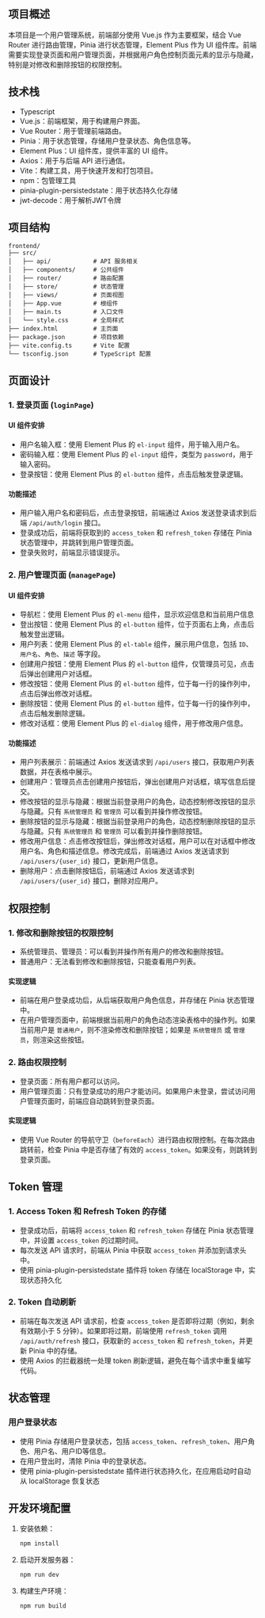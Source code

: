 ## 项目概述

本项目是一个用户管理系统，前端部分使用 Vue.js 作为主要框架，结合 Vue Router 进行路由管理，Pinia 进行状态管理，Element Plus 作为 UI 组件库。前端需要实现登录页面和用户管理页面，并根据用户角色控制页面元素的显示与隐藏，特别是对修改和删除按钮的权限控制。

## 技术栈

* Typescript
* Vue.js：前端框架，用于构建用户界面。
* Vue Router：用于管理前端路由。
* Pinia：用于状态管理，存储用户登录状态、角色信息等。
* Element Plus：UI 组件库，提供丰富的 UI 组件。
* Axios：用于与后端 API 进行通信。
* Vite：构建工具，用于快速开发和打包项目。
* npm：包管理工具
* pinia-plugin-persistedstate：用于状态持久化存储
* jwt-decode：用于解析JWT令牌

## 项目结构

```
frontend/
├── src/
│   ├── api/            # API 服务相关
│   ├── components/     # 公共组件
│   ├── router/         # 路由配置
│   ├── store/          # 状态管理
│   ├── views/          # 页面视图
│   ├── App.vue         # 根组件
│   ├── main.ts         # 入口文件
│   └── style.css       # 全局样式
├── index.html          # 主页面
├── package.json        # 项目依赖
├── vite.config.ts      # Vite 配置
└── tsconfig.json       # TypeScript 配置
```

## 页面设计

### 1. 登录页面 (`loginPage`)

#### UI 组件安排

* 用户名输入框：使用 Element Plus 的 `el-input` 组件，用于输入用户名。
* 密码输入框：使用 Element Plus 的 `el-input` 组件，类型为 `password`，用于输入密码。
* 登录按钮：使用 Element Plus 的 `el-button` 组件，点击后触发登录逻辑。

#### 功能描述

* 用户输入用户名和密码后，点击登录按钮，前端通过 Axios 发送登录请求到后端 `/api/auth/login` 接口。
* 登录成功后，前端将获取到的 `access_token` 和 `refresh_token` 存储在 Pinia 状态管理中，并跳转到用户管理页面。
* 登录失败时，前端显示错误提示。

### 2. 用户管理页面 (`managePage`)

#### UI 组件安排

* 导航栏：使用 Element Plus 的 `el-menu` 组件，显示欢迎信息和当前用户信息
* 登出按钮：使用 Element Plus 的 `el-button` 组件，位于页面右上角，点击后触发登出逻辑。
* 用户列表：使用 Element Plus 的 `el-table` 组件，展示用户信息，包括 `ID`、`用户名`、`角色`、`描述` 等字段。
* 创建用户按钮：使用 Element Plus 的 `el-button` 组件，仅管理员可见，点击后弹出创建用户对话框。
* 修改按钮：使用 Element Plus 的 `el-button` 组件，位于每一行的操作列中，点击后弹出修改对话框。
* 删除按钮：使用 Element Plus 的 `el-button` 组件，位于每一行的操作列中，点击后触发删除逻辑。
* 修改对话框：使用 Element Plus 的 `el-dialog` 组件，用于修改用户信息。

#### 功能描述

* 用户列表展示：前端通过 Axios 发送请求到 `/api/users` 接口，获取用户列表数据，并在表格中展示。
* 创建用户：管理员点击创建用户按钮后，弹出创建用户对话框，填写信息后提交。
* 修改按钮的显示与隐藏：根据当前登录用户的角色，动态控制修改按钮的显示与隐藏。只有 `系统管理员` 和 `管理员` 可以看到并操作修改按钮。
* 删除按钮的显示与隐藏：根据当前登录用户的角色，动态控制删除按钮的显示与隐藏。只有 `系统管理员` 和 `管理员` 可以看到并操作删除按钮。
* 修改用户信息：点击修改按钮后，弹出修改对话框，用户可以在对话框中修改用户名、角色和描述信息。修改完成后，前端通过 Axios 发送请求到 `/api/users/{user_id}` 接口，更新用户信息。
* 删除用户：点击删除按钮后，前端通过 Axios 发送请求到 `/api/users/{user_id}` 接口，删除对应用户。

## 权限控制

### 1. 修改和删除按钮的权限控制

* 系统管理员、管理员：可以看到并操作所有用户的修改和删除按钮。
* 普通用户：无法看到修改和删除按钮，只能查看用户列表。

#### 实现逻辑

* 前端在用户登录成功后，从后端获取用户角色信息，并存储在 Pinia 状态管理中。
* 在用户管理页面中，前端根据当前用户的角色动态渲染表格中的操作列。如果当前用户是 `普通用户`，则不渲染修改和删除按钮；如果是 `系统管理员` 或 `管理员`，则渲染这些按钮。

### 2. 路由权限控制

* 登录页面：所有用户都可以访问。
* 用户管理页面：只有登录成功的用户才能访问。如果用户未登录，尝试访问用户管理页面时，前端应自动跳转到登录页面。

#### 实现逻辑

* 使用 Vue Router 的导航守卫（`beforeEach`）进行路由权限控制。在每次路由跳转前，检查 Pinia 中是否存储了有效的 `access_token`。如果没有，则跳转到登录页面。

## Token 管理

### 1. Access Token 和 Refresh Token 的存储

* 登录成功后，前端将 `access_token` 和 `refresh_token` 存储在 Pinia 状态管理中，并设置 `access_token` 的过期时间。
* 每次发送 API 请求时，前端从 Pinia 中获取 `access_token` 并添加到请求头中。
* 使用 pinia-plugin-persistedstate 插件将 token 存储在 localStorage 中，实现状态持久化

### 2. Token 自动刷新

* 前端在每次发送 API 请求前，检查 `access_token` 是否即将过期（例如，剩余有效期小于 5 分钟）。如果即将过期，前端使用 `refresh_token` 调用 `/api/auth/refresh` 接口，获取新的 `access_token` 和 `refresh_token`，并更新 Pinia 中的存储。
* 使用 Axios 的拦截器统一处理 token 刷新逻辑，避免在每个请求中重复编写代码。

## 状态管理

### 用户登录状态

* 使用 Pinia 存储用户登录状态，包括 `access_token`、`refresh_token`、用户角色、用户名、用户ID等信息。
* 在用户登出时，清除 Pinia 中的登录状态。
* 使用 pinia-plugin-persistedstate 插件进行状态持久化，在应用启动时自动从 localStorage 恢复状态

## 开发环境配置

1. 安装依赖：
   ```bash
   npm install
   ```

2. 启动开发服务器：
   ```bash
   npm run dev
   ```

3. 构建生产环境：
   ```bash
   npm run build
   ```